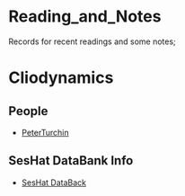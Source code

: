 # Reading_and_Notes
Records for recent readings and some notes;

# Cliodynamics

## People
- [PeterTurchin](https://peterturchin.com)

## SesHat DataBank Info
- [SesHat DataBack](https://seshat-db.com/)
